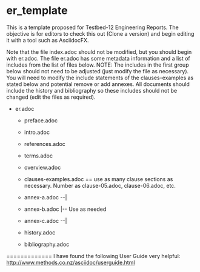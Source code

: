 # er_template
This is a template proposed for Testbed-12 Engineering Reports.  The objective is for editors to check this out (Clone a version) and begin editing it with a tool such as AsciidocFX.

Note that the file index.adoc should not be modified, but you should begin with er.adoc.  The file er.adoc has some metadata information and a list of includes from the list of files below.  NOTE:  The includes in the first group below should not need to be adjusted (just modify the file as necessary).  You will need to modify the include statements of the clauses-examples as stated below and potential remove or add annexes.  All documents should include the history and bibliography so these includes should not be changed (edit the files as required).

* er.adoc
  * preface.adoc
  * intro.adoc
  * references.adoc
  * terms.adoc
  * overview.adoc

  * clauses-examples.adoc  == use as many clause sections as necessary.  Number as clause-05.adoc, clause-06.adoc, etc.
 
  * annex-a.adoc  --|
  * annex-b.adoc    |-- Use as needed
  * annex-c.adoc  --|
 
  * history.adoc
  * bibliography.adoc

=============
I have found the following User Guide very helpful:  http://www.methods.co.nz/asciidoc/userguide.html
